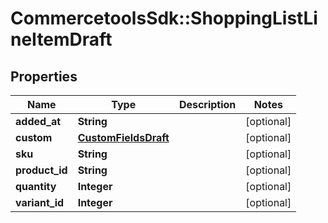 # CommercetoolsSdk::ShoppingListLineItemDraft

## Properties
Name | Type | Description | Notes
------------ | ------------- | ------------- | -------------
**added_at** | **String** |  | [optional] 
**custom** | [**CustomFieldsDraft**](CustomFieldsDraft.md) |  | [optional] 
**sku** | **String** |  | [optional] 
**product_id** | **String** |  | [optional] 
**quantity** | **Integer** |  | [optional] 
**variant_id** | **Integer** |  | [optional] 

